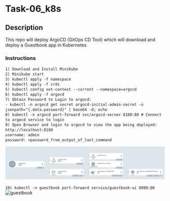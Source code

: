 # Task-06_k8s

## Description

This repo will deploy ArgoCD (GitOps CD Tool) which will download and deploy a Guestbook app in Kubernetes

### Instructions

```
1) Download and Install MiniKube
2) Minikube start
3) kubectl apply -f namespace
4) kubectl apply -f crds
5) kubectl config set-context --current --namespace=argocd
6) kubectl apply -f argocd
7) Obtain Password to Login to argocd: 
- kubectl -n argocd get secret argocd-initial-admin-secret -o jsonpath="{.data.password}" | base64 -d; echo
8) kubectl -n argocd port-forward svc/argocd-server 8180:80 # Connect to argocd service to login
9) Open Browser and login to argocd to view the app being deployed: http://localhost:8180
username: admin
password: <password_from_output_of_last_command
```  
![argocd](https://github.com/AltaisCorp/sre-coding-challenge/blob/sre-challenge-ds/Task-06_k8s/images/argocd.png?raw=true)

```10) kubectl -n guestbook port-forward service/guestbook-ui 8080:80```  
![guestbook](https://github.com/AltaisCorp/sre-coding-challenge/blob/sre-challenge-ds/Task-06_k8s/images/guestbook.png?raw=true)
